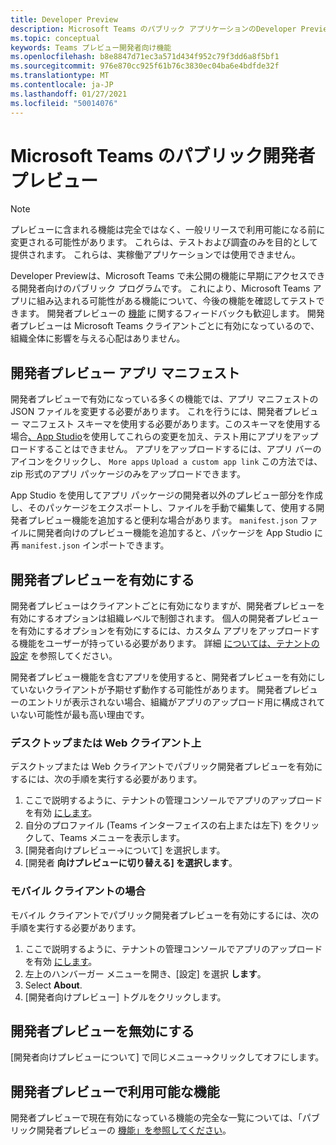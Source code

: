 ```yaml
---
title: Developer Preview
description: Microsoft Teams のパブリック アプリケーションのDeveloper Previewについて説明します。
ms.topic: conceptual
keywords: Teams プレビュー開発者向け機能
ms.openlocfilehash: b8e8847d71ec3a571d434f952c79f3dd6a8f5bf1
ms.sourcegitcommit: 976e870cc925f61b76c3830ec04ba6e4bdfde32f
ms.translationtype: MT
ms.contentlocale: ja-JP
ms.lasthandoff: 01/27/2021
ms.locfileid: "50014076"
---
```

# <a name="public-developer-preview-for-microsoft-teams"></a>Microsoft Teams のパブリック開発者プレビュー

>[!NOTE]
>プレビューに含まれる機能は完全ではなく、一般リリースで利用可能になる前に変更される可能性があります。 これらは、テストおよび調査のみを目的として提供されます。 これらは、実稼働アプリケーションでは使用できません。

Developer Previewは、Microsoft Teams で未公開の機能に早期にアクセスできる開発者向けのパブリック プログラムです。 これにより、Microsoft Teams アプリに組み込まれる可能性がある機能について、今後の機能を確認してテストできます。 開発者プレビューの [機能](~/feedback.md) に関するフィードバックも歓迎します。 開発者プレビューは Microsoft Teams クライアントごとに有効になっているので、組織全体に影響を与える心配はありません。

## <a name="developer-preview-app-manifest"></a>開発者プレビュー アプリ マニフェスト

開発者プレビューで有効になっている多くの機能では、アプリ マニフェストの JSON ファイルを変更する必要があります。 これを行うには、開発者プレビュー マニフェスト スキーマ[](~/resources/schema/manifest-schema-dev-preview.md)を使用する必要があります。このスキーマを使用する場合[、App Studio](~/concepts/build-and-test/app-studio-overview.md)を使用してこれらの変更を加え、テスト用にアプリをアップロードすることはできません。 アプリをアップロードするには、アプリ バーのアイコンをクリックし、 `More apps` `Upload a custom app link` この方法では、zip 形式のアプリ パッケージのみをアップロードできます。

App Studio を使用してアプリ パッケージの開発者以外のプレビュー部分を作成し、そのパッケージをエクスポートし、ファイルを手動で編集して、使用する開発者プレビュー機能を追加すると便利な場合があります。 `manifest.json` ファイルに開発者向けのプレビュー機能を追加すると、パッケージを App Studio に再 `manifest.json` インポートできます。

## <a name="enable-developer-preview"></a>開発者プレビューを有効にする

開発者プレビューはクライアントごとに有効になりますが、開発者プレビューを有効にするオプションは組織レベルで制御されます。 個人の開発者プレビューを有効にするオプションを有効にするには、カスタム アプリをアップロードする機能をユーザーが持っている必要があります。 詳細 [については、テナントの設定](~/concepts/build-and-test/prepare-your-o365-tenant.md) を参照してください。

開発者プレビュー機能を含むアプリを使用すると、開発者プレビューを有効にしていないクライアントが予期せず動作する可能性があります。 開発者プレビューのエントリが表示されない場合、組織がアプリのアップロード用に構成されていない可能性が最も高い理由です。

### <a name="on-a-desktop-or-web-client"></a>デスクトップまたは Web クライアント上

デスクトップまたは Web クライアントでパブリック開発者プレビューを有効にするには、次の手順を実行する必要があります。

1. ここで説明するように、テナントの管理コンソールでアプリのアップロードを有効 [にします](~/concepts/build-and-test/prepare-your-o365-tenant.md)。
1. 自分のプロファイル (Teams インターフェイスの右上または左下) をクリックして、Teams メニューを表示します。
1. [開発者向けプレビュー→について] を選択します。
1. [開発者 **向けプレビューに切り替える] を選択します**。

### <a name="on-a-mobile-client"></a>モバイル クライアントの場合

モバイル クライアントでパブリック開発者プレビューを有効にするには、次の手順を実行する必要があります。

1. ここで説明するように、テナントの管理コンソールでアプリのアップロードを有効 [にします](~/concepts/build-and-test/prepare-your-o365-tenant.md)。
1. 左上のハンバーガー メニューを開き、[設定] を選択 **します**。
1. Select **About**.
1. [開発者向けプレビュー] トグルをクリックします。

## <a name="disable-developer-preview"></a>開発者プレビューを無効にする

[開発者向けプレビューについて] で同じメニュー→クリックしてオフにします。

## <a name="features-available-in-developer-preview"></a>開発者プレビューで利用可能な機能

開発者プレビューで現在有効になっている機能の完全な一覧については、「パブリック開発者プレビューの [機能」を参照してください](../../resources/dev-preview/developer-preview-features.md)。

